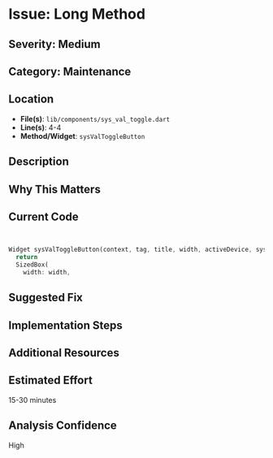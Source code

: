 # Issue: Long Method

## Severity: Medium

## Category: Maintenance

## Location
- **File(s)**: `lib/components/sys_val_toggle.dart`
- **Line(s)**: 4-4
- **Method/Widget**: `sysValToggleButton`

## Description


## Why This Matters


## Current Code
```dart


Widget sysValToggleButton(context, tag, title, width, activeDevice, sysVal, setMethod) {
  return 
  SizedBox(
    width: width,
```

## Suggested Fix


## Implementation Steps


## Additional Resources


## Estimated Effort
15-30 minutes

## Analysis Confidence
High
